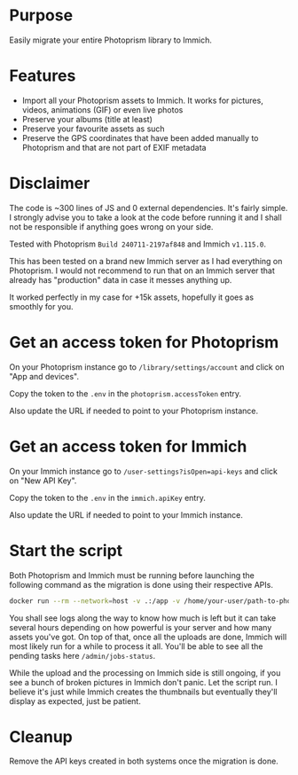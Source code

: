 # Purpose

Easily migrate your entire Photoprism library to Immich.

# Features

- Import all your Photoprism assets to Immich. It works for pictures, videos, animations (GIF) or even live photos
- Preserve your albums (title at least)
- Preserve your favourite assets as such
- Preserve the GPS coordinates that have been added manually to Photoprism and that are not part of EXIF metadata

# Disclaimer

The code is ~300 lines of JS and 0 external dependencies. It's fairly simple. I strongly advise you to take a look at the code before running it and I shall not be responsible if anything goes wrong on your side.

Tested with Photoprism `Build 240711-2197af848` and Immich `v1.115.0`.

This has been tested on a brand new Immich server as I had everything on Photoprism. I would not recommend to run that on an Immich server that already has "production" data in case it messes anything up.

It worked perfectly in my case for +15k assets, hopefully it goes as smoothly for you.

# Get an access token for Photoprism

On your Photoprism instance go to `/library/settings/account` and click on "App and devices".

Copy the token to the `.env` in the `photoprism.accessToken` entry.

Also update the URL if needed to point to your Photoprism instance.

# Get an access token for Immich

On your Immich instance go to `/user-settings?isOpen=api-keys` and click on "New API Key".

Copy the token to the `.env` in the `immich.apiKey` entry.

Also update the URL if needed to point to your Immich instance.

# Start the script

Both Photoprism and Immich must be running before launching the following command as the migration is done using their respective APIs.

```bash
docker run --rm --network=host -v .:/app -v /home/your-user/path-to-photoprism/photoprism/originals:/originals:ro -w /app node:22.9.0 node index.js
```

You shall see logs along the way to know how much is left but it can take several hours depending on how powerful is your server and how many assets you've got. On top of that, once all the uploads are done, Immich will most likely run for a while to process it all. You'll be able to see all the pending tasks here `/admin/jobs-status`.

While the upload and the processing on Immich side is still ongoing, if you see a bunch of broken pictures in Immich don't panic. Let the script run. I believe it's just while Immich creates the thumbnails but eventually they'll display as expected, just be patient.

# Cleanup

Remove the API keys created in both systems once the migration is done.
